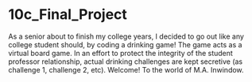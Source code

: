 # 10c_Final_Project
As a senior about to finish my college years, I decided to go out like any college student should, by coding a drinking game! The game
acts as a virtual board game. In an effort to protect the integrity of the student professor relationship, actual drinking challenges
are kept secretive (as challenge 1, challenge 2, etc). 
Welcome! To the world of M.A. Inwindow.

